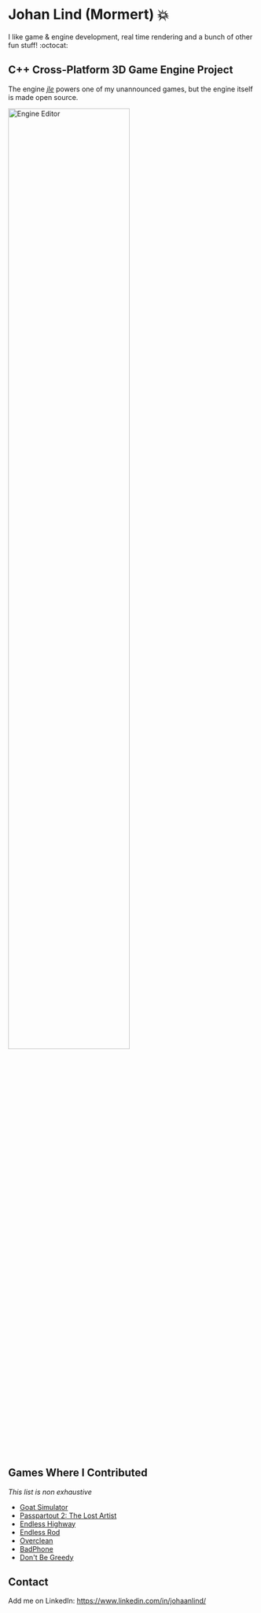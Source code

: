 # Johan Lind (Mormert) :boom:
I like game & engine development, real time rendering and a bunch of other fun stuff! :octocat:

## C++ Cross-Platform 3D Game Engine Project

The engine [_jle_](https://github.com/mormert/jle) powers one of my unannounced games, but the engine itself is made open source. <br>

<a href="https://github.com/Mormert/jle/">
    <img src="https://mormert.com/jle-media/jleSponza.png" alt="Engine Editor" width=70%/>
</a>

## Games Where I Contributed
_This list is non exhaustive_
- [Goat Simulator](https://play.google.com/store/apps/details?id=com.coffeestainstudios.goatsimulator.free&hl=en&gl=US)
- [Passpartout 2: The Lost Artist](https://store.steampowered.com/app/1571100/Passpartout_2_The_Lost_Artist/)
- [Endless Highway](https://apps.apple.com/se/app/endless-highway/id1394685122?l=en)
- [Endless Rod](https://play.google.com/store/apps/details?id=com.Mormert.EndlessRod&hl=en&gl=US)
- [Overclean](https://mormert.itch.io/overclean)
- [BadPhone](https://ldjam.com/events/ludum-dare/42/badphone)
- [Don't Be Greedy](https://ldjam.com/events/ludum-dare/40/dont-be-greedy)

## Contact

Add me on LinkedIn: https://www.linkedin.com/in/johaanlind/

